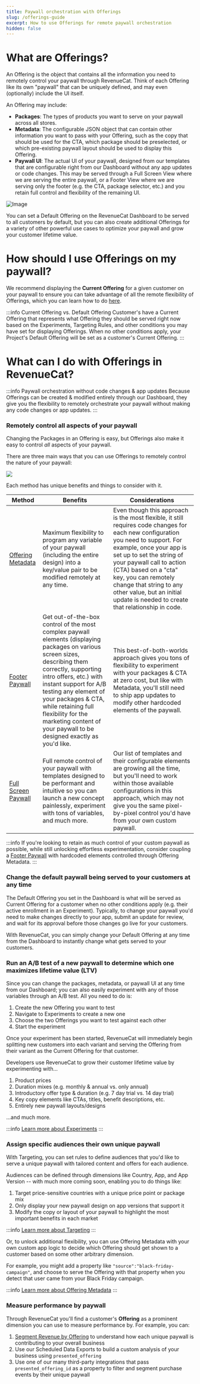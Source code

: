 ```yaml
---
title: Paywall orchestration with Offerings
slug: /offerings-guide
excerpt: How to use Offerings for remote paywall orchestration
hidden: false
---
```


# What are Offerings?

An Offering is the object that contains all the information you need to remotely control your paywall through RevenueCat. Think of each Offering like its own "paywall" that can be uniquely defined, and may even (optionally) include the UI itself.

An Offering may include:

- **Packages**: The types of products you want to serve on your paywall across all stores.
- **Metadata**: The configurable JSON object that can contain other information you want to pass with your Offering, such as the copy that should be used for the CTA, which package should be preselected, or which pre-existing paywall layout should be used to display this Offering.
- **Paywall UI**: The actual UI of your paywall, designed from our templates that are configurable right from our Dashboard without any app updates or code changes. This may be served through a Full Screen View where we are serving the entire paywall, or a Footer View where we are serving only the footer (e.g. the CTA, package selector, etc.) and you retain full control and flexibility of the remaining UI.

![Image](https://files.readme.io/3b5660c-Untitled_11.png)

You can set a Default Offering on the RevenueCat Dashboard to be served to all customers by default, but you can also create additional Offerings for a variety of other powerful use cases to optimize your paywall and grow your customer lifetime value.

# How should I use Offerings on my paywall?

We recommend displaying the **Current Offering** for a given customer on your paywall to ensure you can take advantage of all the remote flexibility of Offerings, which you can learn how to do [here](/getting-started/displaying-products#fetching-offerings).

:::info Current Offering vs. Default Offering
Customer's have a Current Offering that represents what Offering they should be served right now based on the Experiments, Targeting Rules, and other conditions you may have set for displaying Offerings. When no other conditions apply, your Project's Default Offering will be set as a customer's Current Offering.
:::

# What can I do with Offerings in RevenueCat?

:::info Paywall orchestration without code changes & app updates
Because Offerings can be created & modified entirely through our Dashboard, they give you the flexibility to remotely orchestrate your paywall without making any code changes or app updates.
:::

### Remotely control all aspects of your paywall

Changing the Packages in an Offering is easy, but Offerings also make it easy to control _all_ aspects of your paywall.

There are three main ways that you can use Offerings to remotely control the nature of your paywall:

![](https://files.readme.io/d4971fc-image.png)

Each method has unique benefits and things to consider with it.

| Method                                        | Benefits                                                                                                                                                                                                                                                                                                                                                          | Considerations                                                                                                                                                                                                                                                                                                                                                                |
| --------------------------------------------- | ----------------------------------------------------------------------------------------------------------------------------------------------------------------------------------------------------------------------------------------------------------------------------------------------------------------------------------------------------------------- | ----------------------------------------------------------------------------------------------------------------------------------------------------------------------------------------------------------------------------------------------------------------------------------------------------------------------------------------------------------------------------- |
| [Offering Metadata](/tools/offering-metadata) | Maximum flexibility to program any variable of your paywall (including the entire design) into a key/value pair to be modified remotely at any time.                                                                                                                                                                                                              | Even though this approach is the most flexible, it still requires code changes for each new configuration you need to support. For example, once your app is set up to set the string of your paywall call to action (CTA) based on a "cta" key, you can remotely change that string to any other value, but an initial update is needed to create that relationship in code. |
| [Footer Paywall](/tools/paywalls)             | Get out-of-the-box control of the most complex paywall elements (displaying packages on various screen sizes, describing them correctly, supporting intro offers, etc.) with instant support for A/B testing any element of your packages & CTA, while retaining full flexibility for the marketing content of your paywall to be designed exactly as you'd like. | This best-of-both-worlds approach gives you tons of flexibility to experiment with your packages & CTA at zero cost, but like with Metadata, you'll still need to ship app updates to modify other hardcoded elements of the paywall.                                                                                                                                         |
| [Full Screen Paywall](/tools/paywalls)        | Full remote control of your paywall with templates designed to be performant and intuitive so you can launch a new concept painlessly, experiment with tons of variables, and much more.                                                                                                                                                                          | Our list of templates and their configurable elements are growing all the time, but you'll need to work within those available configurations in this approach, which may not give you the same pixel-by-pixel control you'd have from your own custom paywall.                                                                                                               |

:::info
If you're looking to retain as much control of your custom paywall as possible, while still unlocking effortless experimentation, consider coupling a [Footer Paywall](/tools/paywalls/displaying-paywalls#how-to-display-a-footer-paywall-on-your-custom-paywall) with hardcoded elements controlled through Offering Metadata.
:::

### Change the default paywall being served to your customers at any time

The Default Offering you set in the Dashboard is what will be served as Current Offering for a customer when no other conditions apply (e.g. their active enrollment in an Experiment). Typically, to change your paywall you'd need to make changes directly to your app, submit an update for review, and wait for its approval before those changes go live for your customers.

With RevenueCat, you can simply change your Default Offering at any time from the Dashboard to instantly change what gets served to your customers.

### Run an A/B test of a new paywall to determine which one maximizes lifetime value (LTV)

Since you can change the packages, metadata, or paywall UI at any time from our Dashboard; you can also easily experiment with any of those variables through an A/B test. All you need to do is:

1. Create the new Offering you want to test
2. Navigate to Experiments to create a new one
3. Choose the two Offerings you want to test against each other
4. Start the experiment

Once your experiment has been started, RevenueCat will immediately begin splitting new customers into each variant and serving the Offering from their variant as the Current Offering for that customer.

Developers use RevenueCat to grow their customer lifetime value by experimenting with...

1. Product prices
2. Duration mixes (e.g. monthly & annual vs. only annual)
3. Introductory offer type & duration (e.g. 7 day trial vs. 14 day trial)
4. Key copy elements like CTAs, titles, benefit descriptions, etc.
5. Entirely new paywall layouts/designs

...and much more.

:::info [Learn more about Experiments](/tools/experiments-v1)
:::

### Assign specific audiences their own unique paywall

With Targeting, you can set rules to define audiences that you'd like to serve a unique paywall with tailored content and offers for each audience.

Audiences can be defined through dimensions like Country, App, and App Version -- with much more coming soon, enabling you to do things like:

1. Target price-sensitive countries with a unique price point or package mix
2. Only display your new paywall design on app versions that support it
3. Modify the copy or layout of your paywall to highlight the most important benefits in each market

:::info [Learn more about Targeting](/tools/targeting)
:::

Or, to unlock additional flexibility, you can use Offering Metadata with your own custom app logic to decide which Offering should get shown to a customer based on some other arbitrary dimension.

For example, you might add a property like `"source":"black-friday-campaign"`, and choose to serve the Offering with that property when you detect that user came from your Black Friday campaign.

:::info [Learn more about Offering Metadata](/tools/offering-metadata)
:::

### Measure performance by paywall

Through RevenueCat you'll find a customer's **Offering** as a prominent dimension you can use to measure performance by. For example, you can:

1. [Segment Revenue by Offering](https://app.revenuecat.com/charts/revenue?chart_type=Stacked%20area&segment=offering_id) to understand how each unique paywall is contributing to your overall business
2. Use our Scheduled Data Exports to build a custom analysis of your business using `presented_offering`
3. Use one of our many third-party integrations that pass `presented_offering_id` as a property to filter and segment purchase events by their unique paywall
